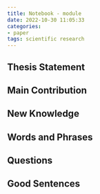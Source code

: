 ```yaml
---
title: Notebook - module
date: 2022-10-30 11:05:33
categories: 
- paper
tags: scientific research
---
```


## Thesis Statement

## Main Contribution

## New Knowledge

## Words and Phrases

## Questions

## Good Sentences
